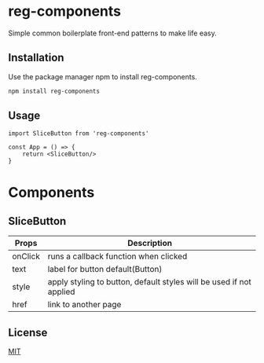 # reg-components

Simple common boilerplate front-end patterns to make life easy.

## Installation

Use the package manager npm to install reg-components.

```bash
npm install reg-components
```
## Usage

```react
import SliceButton from 'reg-components'

const App = () => {
    return <SliceButton/>
}
```

# Components

## SliceButton

Props | Description
------------- | -------------
onClick  | runs a callback function when clicked
text  | label for button default(Button)
style  | apply styling to button, default styles will be used if not applied
href  | link to another page

## License
[MIT](https://choosealicense.com/licenses/mit/)